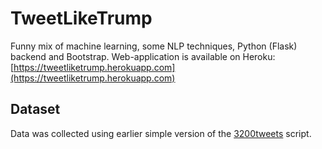 # TweetLikeTrump
Funny mix of machine learning, some NLP techniques, Python (Flask) backend and Bootstrap.
Web-application is available on Heroku: [https://tweetliketrump.herokuapp.com](https://tweetliketrump.herokuapp.com)

## Dataset
Data was collected using earlier simple version of the [3200tweets](https://github.com/atrof/3200tweets) script.
